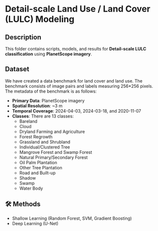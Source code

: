 # Detail-scale Land Use / Land Cover (LULC) Modeling  

## Description  
This folder contains scripts, models, and results for **Detail-scale LULC classification** using **PlanetScope imagery**.  

## Dataset
We have created a data benchmark for land cover and land use. The benchmark consists of image pairs and labels measuring 256*256 pixels. The metadata of the benchmark is as follows:
- **Primary Data**: PlanetScope imagery  
- **Spatial Resolution**: ~3 m  
- **Temporal Coverage**: 2024-04-03, 2024-03-18, and 2020-11-07  
- **Classes**: There are 13 classes:
  - Bareland
  - Cloud
  - Dryland Farming and Agriculture
  - Forest Regrowth
  - Grassland and Shrubland
  - Individual/Clustered Tree
  - Mangrove Forest and Swamp Forest
  - Natural Primary/Secondary Forest
  - Oil Palm Plantation
  - Other Tree Plantation
  - Road and Built-up
  - Shadow
  - Swamp
  - Water Body   

## 🛠️ Methods  
- Shallow Learning (Random Forest, SVM, Gradient Boosting)  
- Deep Learning (U-Net)
